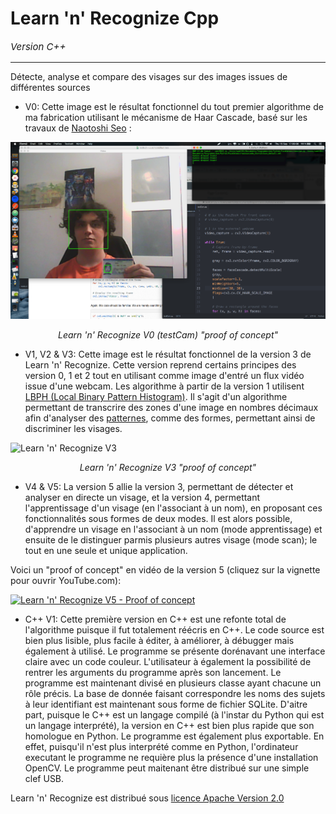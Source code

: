 # Learn 'n' Recognize Cpp
<p style="font-size: 15px; font-style: italic;"> Version C++ </p><hr>
Détecte, analyse et compare des visages sur des images issues de différentes sources

* V0: Cette image est le résultat fonctionnel du tout premier algorithme de ma fabrication utilisant le mécanisme de Haar Cascade, basé sur les travaux de [Naotoshi Seo](http://note.sonots.com/SciSoftware/haartraining.html) :

<img src="https://github.com/blackrainb0w/Lean-n-Recognize/raw/master/testCam/proof.png">
<p style="text-align: center; font-style: italic;">Learn 'n' Recognize V0 (testCam) "proof of concept"</p>

* V1, V2 & V3: Cette image est le résultat fonctionnel de la version 3 de Learn 'n' Recognize. Cette version reprend certains principes des version 0, 1 et 2 tout en utilisant comme image d'entré un flux vidéo issue d'une webcam. Les algorithme à partir de la version 1 utilisent [LBPH (Local Binary Pattern Histogram)](http://docs.opencv.org/2.4/modules/contrib/doc/facerec/facerec_tutorial.html#local-binary-patterns-histograms). Il s'agit d'un algorithme permettant de transcrire des zones d'une image en nombres décimaux afin d'analyser des [patternes](https://www.wikiwand.com/fr/Pattern), comme des formes, permettant ainsi de discriminer les visages.

![Learn 'n' Recognize V3](https://github.com/blackrainb0w/Lean-n-Recognize/raw/master/learn_n_recognize_V3/proof.png)
<p style="text-align: center; font-style: italic;">Learn 'n' Recognize V3 "proof of concept"</p>

* V4 & V5: La version 5 allie la version 3, permettant de détecter et analyser en directe un visage, et la version 4, permettant l'apprentissage d'un visage (en l'associant à un nom), en proposant ces fonctionnalités sous formes de deux modes. Il est alors possible, d'apprendre un visage en l'associant à un nom (mode apprentissage) et ensuite de le distinguer parmis plusieurs autres visage (mode scan); le tout en une seule et unique application.

Voici un "proof of concept" en vidéo de la version 5 (cliquez sur la vignette pour ouvrir YouTube.com):

[![Learn 'n' Recognize V5 - Proof of concept](http://img.youtube.com/vi/9-2KMnhYZOk/0.jpg)](https://www.youtube.com/watch?v=9-2KMnhYZOk "Learn 'n' Recognize V5 - Proof of concept ")

* C++ V1: Cette première version en C++ est une refonte total de l'algorithme puisque il fut totalement réécris en C++. Le code source est bien plus lisible, plus facile à éditer, à améliorer, à débugger mais également à utilisé. Le programme se présente dorénavant une interface claire avec un code couleur. L'utilisateur à également la possibilité de rentrer les arguments du programme après son lancement. Le programme est maintenant divisé en plusieurs classe ayant chacune un rôle précis. La base de donnée faisant correspondre les noms des sujets à leur identifiant est maintenant sous forme de fichier SQLite. D'aitre part, puisque le C++ est un langage compilé (à l'instar du Python qui est un langage interprété), la version en C++ est bien plus rapide que son homologue en Python. Le programme est également plus exportable. En effet, puisqu'il n'est plus interprété comme en Python, l'ordinateur executant le programme ne requière plus la présence d'une installation OpenCV. Le programme peut maitenant être distribué sur une simple clef USB.

Learn 'n' Recognize est distribué sous [licence Apache Version 2.0](http://www.apache.org/licenses/)
